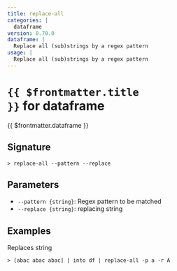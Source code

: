 ```yaml
---
title: replace-all
categories: |
  dataframe
version: 0.70.0
dataframe: |
  Replace all (sub)strings by a regex pattern
usage: |
  Replace all (sub)strings by a regex pattern
---
```


# <code>{{ $frontmatter.title }}</code> for dataframe

<div class='command-title'>{{ $frontmatter.dataframe }}</div>

## Signature

```> replace-all --pattern --replace```

## Parameters

 -  `--pattern {string}`: Regex pattern to be matched
 -  `--replace {string}`: replacing string

## Examples

Replaces string
```shell
> [abac abac abac] | into df | replace-all -p a -r A
```
